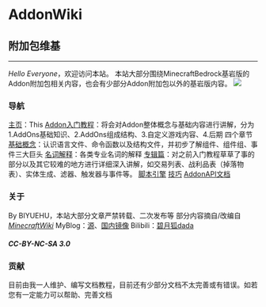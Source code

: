 # **AddonWiki**
## **附加包维基**
*****
*Hello Everyone*，欢迎访问本站。
本站大部分围绕MinecraftBedrock基岩版的Addon附加包相关内容，也会有少部分Addon附加包以外的基岩版内容。
![](https://img.imgdb.cn/item/60138c2d3ffa7d37b336b383.png)

### **导航**
[主页]()：This
[Addon入门教程]()：将会对Addon整体概念与基础内容进行讲解，分为1.AddOns基础知识、2.AddOns组成结构、3.自定义游戏内容、4.后期 四个章节
[基础概念]()：认识语言文件、命令函数以及结构文件，并初步了解组件、组件组、事件三大巨头
[名词解释]()：各类专业名词的解释
[专辑篇]()：对之前入门教程草草了事的部分以及其它较难的地方进行详细深入讲解，如交易列表、战利品表（掉落物表）、实体生成、滤器、触发器与事件等。
[脚本引擎]()
[技巧]()
[AddonAPI文档]()

### **关于**
By BIYUEHU，本站大部分文章严禁转载、二次发布等
部分内容摘自/改编自[*MinecraftWiki*]()
MyBlog：[源](https://biyuehu.github.io)、[国内镜像](https://biyuehu.gitee.io)
Bilibili：[碧月狐dada](https://space.bilibili.com/293767574)
##### *CC-BY-NC-SA 3.0*

### **贡献**
目前由我一人维护、编写文档教程，目前还有少部分文档不太完善或有错误。如若您有一定能力可以帮助、完善文档
